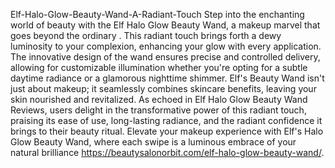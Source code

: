 Elf-Halo-Glow-Beauty-Wand-A-Radiant-Touch
Step into the enchanting world of beauty with the Elf Halo Glow Beauty Wand, a makeup marvel that goes beyond the ordinary
. This radiant touch brings forth a dewy luminosity to your complexion, enhancing your glow with every application. The innovative design of the wand ensures precise and controlled delivery, allowing for customizable illumination whether you're opting for a subtle daytime radiance or a glamorous nighttime shimmer. Elf's Beauty Wand isn't just about makeup; it seamlessly combines skincare benefits, leaving your skin nourished and revitalized. As echoed in Elf Halo Glow Beauty Wand Reviews, users delight in the transformative power of this radiant touch, praising its ease of use, long-lasting radiance, and the radiant confidence it brings to their beauty ritual. Elevate your makeup experience with Elf's Halo Glow Beauty Wand, where each swipe is a luminous embrace of your natural brilliance
https://beautysalonorbit.com/elf-halo-glow-beauty-wand/.
